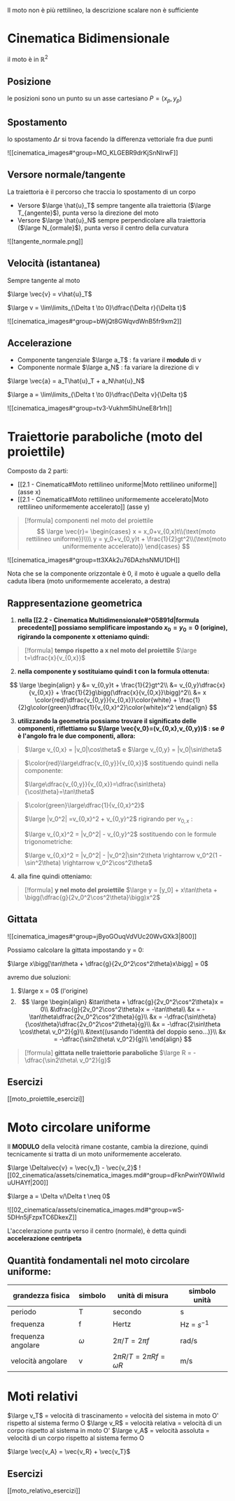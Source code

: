 Il moto non è più rettilineo, la descrizione scalare non è sufficiente

# Cinematica Bidimensionale
il moto è in $\mathbb{R}^2$

## Posizione
le posizioni sono un punto su un asse cartesiano $P = (x_p, y_p)$

## Spostamento
lo spostamento $\Delta r$ si trova facendo la differenza vettoriale fra due punti

![[cinematica_images#^group=MO_KLGEBR9drKjSnNIrwF]]

## Versore normale/tangente
La traiettoria è il percorso che traccia lo spostamento di un corpo

- Versore $\large \hat{u}_T$ sempre tangente alla traiettoria ($\large T_{angente}$), punta verso la direzione del moto
- Versore $\large \hat{u}_N$ sempre perpendicolare alla traiettoria ($\large N_{ormale}$), punta verso il centro della curvatura

![[tangente_normale.png]]

## Velocità (istantanea)
Sempre tangente al moto

$\large \vec{v} = v\hat{u}_T$

$\large v = \lim\limits_{\Delta t \to 0}\dfrac{\Delta r}{\Delta t}$

![[cinematica_images#^group=bWjQt8GWqvdWnB5fr9xm2]]

## Accelerazione
- Componente tangenziale $\large a_T$ : fa variare il **modulo** di v
- Componente normale $\large a_N$ : fa variare la direzione di v

$\large \vec{a} = a_T\hat{u}_T + a_N\hat{u}_N$

$\large a = \lim\limits_{\Delta t \to 0}\dfrac{\Delta v}{\Delta t}$

![[cinematica_images#^group=tv3-Vukhm5lhUneE8r1rh]]

# Traiettorie paraboliche (moto del proiettile)

Composto da 2 parti:
- [[2.1 - Cinematica#Moto rettilineo uniforme|Moto rettilineo uniforme]] (asse x)
- [[2.1 - Cinematica#Moto rettilineo uniformemente accelerato|Moto rettilineo uniformemente accelerato]] (asse y)

> [!formula]  componenti nel moto del proiettile
> $$
\large
\vec{r}=
\begin{cases}
  x = x_0+v_{0,x}t\\(\text{moto rettilineo uniforme})\\\\
  y = y_0+v_{0,y}t + \frac{1}{2}gt^2\\(\text{moto uniformemente accelerato})
\end{cases}
> $$

![[cinematica_images#^group=tt3XAk2u76DAzhsNMU1DH]]

Nota che se la componente orizzontale è 0, il moto è uguale a quello della caduta libera (moto uniformemente accelerato, a destra)

## Rappresentazione geometrica

1. **nella [[2.2 - Cinematica Multidimensionale#^05891d|formula precedente]] possiamo semplificare impostando $x_0 = y_0 = 0$ (origine), rigirando la componente x otteniamo quindi:**

> [!formula]  **tempo rispetto a x nel moto del proiettile**
> 	$\large t=\dfrac{x}{v_{0,x}}$

2. **nella componente y sostituiamo quindi t con la formula ottenuta:**

$$
\large
\begin{align}
y &= v_{0,y}t + \frac{1}{2}gt^2\\
 &= v_{0,y}\dfrac{x}{v_{0,x}} + \frac{1}{2}g\bigg(\dfrac{x}{v_{0,x}}\bigg)^2\\
 &= x \color{red}\dfrac{v_{0,y}}{v_{0,x}}\color{white} + \frac{1}{2}g\color{green}\dfrac{1}{v_{0,x}^2}\color{white}x^2
\end{align}
$$

3. **utilizzando la geometria possiamo trovare il significato delle componenti, riflettiamo su $\large \vec{v_0}=(v_{0,x},v_{0,y})$ : se $\theta$ è l'angolo fra le due componenti, allora:**

> $\large v_{0,x} = |v_0|\cos\theta$    e    $\large v_{0,y} = |v_0|\sin\theta$

> $\color{red}\large\dfrac{v_{0,y}}{v_{0,x}}$
> sostituendo quindi nella componente:
> 
> $\large\dfrac{v_{0,y}}{v_{0,x}}=\dfrac{\sin\theta}{\cos\theta}=\tan\theta$ 

> $\color{green}\large\dfrac{1}{v_{0,x}^2}$
>
> $\large |v_0^2| =v_{0,x}^2 + v_{0,y}^2$
> rigirando per $v_{0,x}$ :
> 
> $\large v_{0,x}^2 = |v_0^2| - v_{0,y}^2$
> sostituendo con le formule trigonometriche:
> 
> $\large v_{0,x}^2 = |v_0^2| - |v_0^2|\sin^2\theta \rightarrow v_0^2(1 - \sin^2\theta) \rightarrow v_0^2\cos^2\theta$

4. alla fine quindi otteniamo:

> [!formula]  **y nel moto del proiettile**
> 	$\large y = [y_0] + x\tan\theta + \bigg(\dfrac{g}{2v_0^2\cos^2\theta}\bigg)x^2$

## Gittata

![[cinematica_images#^group=jByoGOuqVdVUc20WvGXk3|800]]

Possiamo calcolare la gittata impostando y = 0:

$\large x\bigg[\tan\theta + \dfrac{g}{2v_0^2\cos^2\theta}x\bigg] = 0$

avremo due soluzioni:

1. $\large x = 0$ (l'origine)
2. $$
\large
\begin{align}
	&\tan\theta + \dfrac{g}{2v_0^2\cos^2\theta}x = 0\\
	&\dfrac{g}{2v_0^2\cos^2\theta}x = -\tan\theta\\
	&x = -\tan\theta\dfrac{2v_0^2\cos^2\theta}{g}\\
	&x = -\dfrac{\sin\theta}{\cos\theta}\dfrac{2v_0^2\cos^2\theta}{g}\\
	&x = -\dfrac{2\sin\theta \cos\theta\ v_0^2}{g}\\
	&\text{(usando l'identità del doppio seno...)}\\
	&x = -\dfrac{\sin2\theta\ v_0^2}{g}\\
\end{align}
$$
> [!formula]  **gittata nelle traiettorie paraboliche**
> 	$\large R = -\dfrac{\sin2\theta\ v_0^2}{g}$

## Esercizi 

[[moto_proiettile_esercizi]]


# Moto circolare uniforme
Il **MODULO** della velocità rimane costante, cambia la direzione, quindi tecnicamente si tratta di un moto uniformemente accelerato.

$\large \Delta\vec{v} = \vec{v_1} - \vec{v_2}$
![[02_cinematica/assets/cinematica_images.md#^group=dFknPwinY0WIwIduUHAYf|200]]

$\large a = \Delta v/\Delta t \neq 0$

![[02_cinematica/assets/cinematica_images.md#^group=wS-5DHn5jFzpxTC6DkexZ]]

L'accelerazione punta verso il centro (normale), è detta quindi **accelerazione centripeta**

## Quantità fondamentali nel moto circolare uniforme:

| grandezza fisica | simbolo | unità di misura | simbolo unità |
|--|--|--|--|
| periodo | T | secondo | s |
| frequenza | f | Hertz | Hz = $s^{-1}$ |
| frequenza angolare | $\omega$ | $2\pi/T = 2\pi f$ | rad/s |
| velocità angolare | v | $2\pi R/T = 2\pi Rf = \omega R$ | m/s |

# Moti relativi

$\large v_T$ = velocità di trascinamento = velocità del sistema in moto O' rispetto al sistema fermo O
$\large v_R$ = velocità relativa = velocità di un corpo rispetto al sistema in moto O'
$\large v_A$ = velocità assoluta = velocità di un corpo rispetto al sistema fermo O

$\large \vec{v_A} = \vec{v_R} + \vec{v_T}$

## Esercizi
[[moto_relativo_esercizi]]